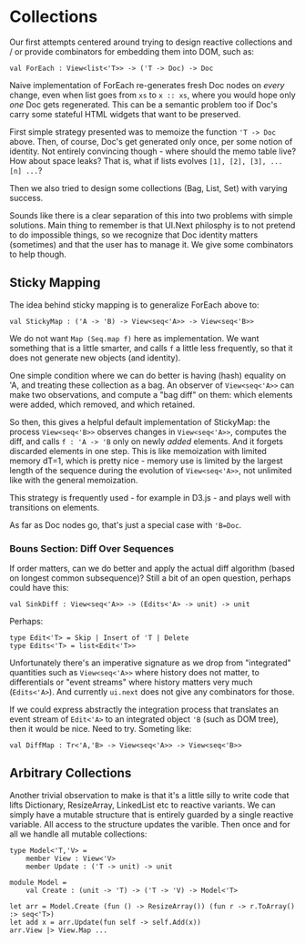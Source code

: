 # Collections

Our first attempts centered around trying to design reactive
collections and / or provide combinators for embedding them into DOM,
such as:

    val ForEach : View<list<'T>> -> ('T -> Doc) -> Doc
	
Naive implementation of ForEach re-generates fresh Doc nodes on
*every* change, even when list goes from `xs` to `x :: xs`, where you
would hope only *one* Doc gets regenerated. This can be a semantic
problem too if Doc's carry some stateful HTML widgets that want to be
preserved.

First simple strategy presented was to memoize the function `'T ->
Doc` above. Then, of course, Doc's get generated only once, per some
notion of identity. Not entirely convincing though - where should the
memo table live? How about space leaks? That is, what if lists evolves
`[1], [2], [3], ... [n] ...`?

Then we also tried to design some collections (Bag, List, Set) with
varying success.

Sounds like there is a clear separation of this into two problems with
simple solutions.  Main thing to remember is that UI.Next philosphy is
to not pretend to do impossible things, so we recognize that Doc
identity matters (sometimes) and that the user has to manage it.  We
give some combinators to help though.

## Sticky Mapping

The idea behind sticky mapping is to generalize ForEach above to:

    val StickyMap : ('A -> 'B) -> View<seq<'A>> -> View<seq<'B>>
	
We do not want `Map (Seq.map f)` here as implementation.  We want
something that is a little smarter, and calls `f` a little less
frequently, so that it does not generate new objects (and identity).

One simple condition where we can do better is having (hash) equality
on 'A, and treating these collection as a bag. An observer of
`View<seq<'A>>` can make two observations, and compute a "bag diff" on
them: which elements were added, which removed, and which retained.

So then, this gives a helpful default implementation of StickyMap: the
process `View<seq<'B>>` observes changes in `View<seq<'A>>`, computes
the diff, and calls `f : 'A -> 'B` only on newly *added* elements. And
it forgets discarded elements in one step. This is like memoization
with limited memory dT=1, which is pretty nice - memory use is limited
by the largest length of the sequence during the evolution of
`View<seq<'A>>`, not unlimited like with the general memoization.

This strategy is frequently used - for example in D3.js - and plays
well with transitions on elements.

As far as Doc nodes go, that's just a special case with `'B=Doc`.

### Bouns Section: Diff Over Sequences

If order matters, can we do better and apply the actual diff algorithm
(based on longest common subsequence)? Still a bit of an open
question, perhaps could have this:

    val SinkDiff : View<seq<'A>> -> (Edits<'A> -> unit) -> unit

Perhaps:

    type Edit<'T> = Skip | Insert of 'T | Delete
    type Edits<'T> = list<Edit<'T>>

Unfortunately there's an imperative signature as we drop from
"integrated" quantities such as `View<seq<'A>>` where history does not
matter, to differentials or "event streams" where history matters very
much (`Edits<'A>`). And currently `ui.next` does not give any
combinators for those.

If we could express abstractly the integration process that translates
an event stream of `Edit<'A>` to an integrated object `'B` (such as
DOM tree), then it would be nice. Need to try.  Someting like:

    val DiffMap : Tr<'A,'B> -> View<seq<'A>> -> View<seq<'B>>

## Arbitrary Collections

Another trivial observation to make is that it's a little silly to
write code that lifts Dictionary, ResizeArray, LinkedList etc to
reactive variants. We can simply have a mutable structure that is
entirely guarded by a single reactive variable. All access to the
structure updates the varible. Then once and for all we handle all
mutable collections:

    type Model<'T,'V> =
	    member View : View<'V>
		member Update : ('T -> unit) -> unit
		
	module Model =
        val Create : (unit -> 'T) -> ('T -> 'V) -> Model<'T>
	
    let arr = Model.Create (fun () -> ResizeArray()) (fun r -> r.ToArray() :> seq<'T>)
    let add x = arr.Update(fun self -> self.Add(x))
	arr.View |> View.Map ...




